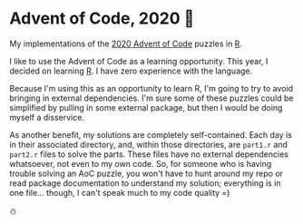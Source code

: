 # Advent of Code, 2020 :christmas_tree:
My implementations of the [2020 Advent of Code] puzzles in [R].

I like to use the Advent of Code as a learning opportunity. This year, I
decided on learning [R]. I have zero experience with the language.

Because I'm using this as an opportunity to learn R, I'm going to try to avoid
bringing in external dependencies. I'm sure some of these puzzles could be
simplified by pulling in some external package, but then I would be doing
myself a disservice.

As another benefit, my solutions are completely self-contained. Each day is in
their associated directory, and, within those directories, are `part1.r` and
`part2.r` files to solve the parts. These files have no external dependencies
whatsoever, not even to my own code. So, for someone who is having trouble
solving an AoC puzzle, you won't have to hunt around my repo or read package
documentation to understand my solution; everything is in one file... though, I
can't speak much to my code quality =)

:snowman:

[2020 Advent of Code]: https://adventofcode.com/2020
[R]: https://www.r-project.org/

